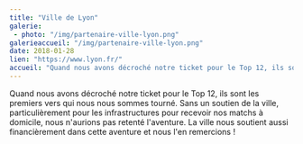 ```yaml
---
title: "Ville de Lyon"
galerie:
 - photo: "/img/partenaire-ville-lyon.png"
galerieaccueil: "/img/partenaire-ville-lyon.png"
date: 2018-01-28
lien: "https://www.lyon.fr/"
accueil: "Quand nous avons décroché notre ticket pour le Top 12, ils sont les premiers vers qui nous nous sommes tourné. Sans un soutien de la ville, particulièrement pour les infrastructures pour recevoir nos matchs à domicile, nous n'aurions pas retenté l'aventure. La ville nous soutient aussi financièrement dans cette aventure et nous l'en remercions !"
---
```

Quand nous avons décroché notre ticket pour le Top 12, ils sont les premiers vers qui nous nous sommes tourné. Sans un soutien de la ville, particulièrement pour les infrastructures pour recevoir nos matchs à domicile, nous n'aurions pas retenté l'aventure. La ville nous soutient aussi financièrement dans cette aventure et nous l'en remercions !
